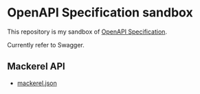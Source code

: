 # OpenAPI Specification sandbox

This repository is my sandbox of [OpenAPI Specification](https://github.com/OAI/OpenAPI-Specification).

Currently refer to Swagger.

## Mackerel API

- [mackerel.json](./mackerel/mackerel.json)
